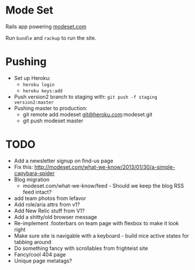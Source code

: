 Mode Set
========

Rails app powering [modeset.com](http://www.modeset.com/)

Run `bundle` and `rackup` to run the site.

Pushing
========

* Set up Heroku:
  * `heroku login`
  * `heroku keys:add`
* Push version2 branch to staging with: `git push -f staging version2:master`
* Pushing master to production:
  * git remote add modeset git@heroku.com:modeset.git
  * git push modeset master

TODO
========

* Add a newsletter signup on find-us page
* Fix this: http://modeset.com/what-we-know/2013/01/30/a-simple-capybara-spider
* Blog migration
  * modeset.com/what-we-know/feed - Should we keep the blog RSS feed intact?
* add team photos from lefavor
* Add role/aria attrs from v1?
* Add New Relic stuff from V1?
* Add a shitty/old browser message
* Re-implement .footerbars on team page with flexbox to make it look right
* Make sure site is navigable with a keyboard - build nice active states for tabbing around
* Do something fancy with scrollables from frighteist site
* Fancy/cool 404 page
* Unique page metatags?
